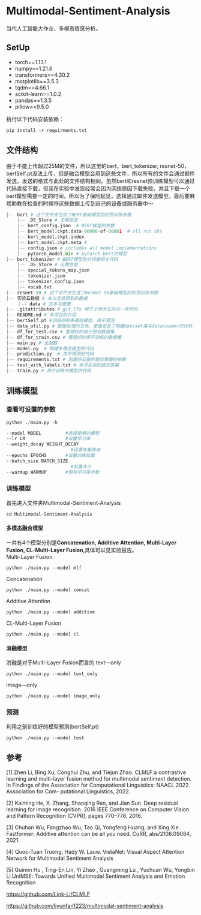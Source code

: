 # Multimodal-Sentiment-Analysis
 当代人工智能大作业，多模态情感分析。

## SetUp

- torch==1.13.1
- numpy==1.21.6
- transformers==4.30.2
- matplotlib==3.5.3
- tqdm==4.66.1
- scikit-learn==1.0.2
- pandas==1.3.5
- pillow==9.5.0


执行以下代码安装依赖：

```shell
pip install -r requirments.txt
```

## 文件结构

由于不能上传超过25M的文件，所以这里的bert，bert_tokenizer, resnet-50， bertSelf.pt没法上传，但是融合模型会用到这些文件，所以所有的文件会通过邮件发送，发送的格式与此处的文件结构相同。虽然bert和resnet预训练模型可以通过代码直接下载，但我在实验中发现经常会因为网络原因下载失败，并且下载一个bert模型需要一定的时间，所以为了保险起见，选择通过邮件发送模型。最后要麻烦助教在检查的时候将这些数据上传到自己的设备或服务器中～

```python
|-- bert # 这个文件夹包含了BERT基础模型的的预训练参数
    |-- .DS_Store # 无需在意
    |-- bert_config.json  # BERT模型的参数
    |-- bert_model.ckpt.data-00000-of-00001  # all run shs
    |-- bert_model.ckpt.index
    |-- bert_model.ckpt.meta #
    |-- config.json # includes all model implementations
    |-- pytorch_model.bin # pytorch bert的模型
|-- bert_tokenizer # BERT模型的分词器相关代码
    |-- .DS_Store # 无需在意
    |-- special_tokens_map.json
    |-- tokenizer.json
    |-- tokenizer_config.json
    |-- vocab.txt 
|-- resnet-50 # 这个文件夹包含了ResNet-50基础模型的的预训练参数
|-- 实验五数据 # 本次实验用到的数据
    ｜-- data # 文本与图像
|-- .gitattributes # git lfs 用于上传大文件的一些代码
|-- README.md # 本项目的介绍
|-- bertSelf.pt #训练好的多模态模型，用于预测
|-- data_util.py # 数据处理的文件，里面包含了构建dataset类与dataloader的代码
|-- df_for_test.csv # 整理好的用于预测数据集
|-- df_for_train.csv # 整理好的用于训练的数据集
|-- main.py # 主函数
|-- model.py  # 构建多模态模型的代码
|-- prediction.py  # 用于预测的代码
|-- requirements.txt # 创建好云服务器后需要的依赖
|-- test_with_labels.txt # 本次实验的提交答案
|-- train.py # 用于训练的模型的代码
```

## 训练模型

### 查看可设置的参数

```python
python ./main.py -h
```

```python
--model MODEL         #选择使用的模型
--lr LR               #设置学习率
--weight_decay WEIGHT_DECAY
                        #设置权重衰减
--epochs EPOCHS       #设置训练轮数
--batch_size BATCH_SIZE
                        #批量大小
--warmup WARMUP       #预热学习率步数
```

### 训练模型

首先进入文件夹Multimodal-Sentiment-Analysis

```shell
cd Multimodal-Sentiment-Analysis
```

#### 多模态融合模型

一共有4个模型分别是**Concatenation, Additive Attention, Multi-Layer Fusion, CL-Multi-Layer Fusion**,具体可以见实验报告。\
Multi-Layer Fusion

```shell
python ./main.py --model mlf
```

Concatenation

```shell
python ./main.py --model concat
```

Additive Attention

```shell
python ./main.py --model additive
```

CL-Multi-Layer Fusion

```shell
python ./main.py --model cl
```

#### 消融模型

消融是对于Multi-Layer Fusion而言的
text—only

```shell
python ./main.py --model text_only
```

image—only

```shell
python ./main.py --model image_only
```

### 预测

利用之前训练好的模型预测(bertSelf.pt)

```shell
python ./main.py --model test
```

## 参考

[1]  Zhen Li, Bing Xu, Conghui Zhu, and Tiejun Zhao. CLMLF:a contrastive learning and multi-layer fusion method for multimodal sentiment detection. In Findings of the Association for Computational Linguistics: NAACL 2022. Association for Com- putational Linguistics, 2022.

[2] Kaiming He, X. Zhang, Shaoqing Ren, and Jian Sun. Deep residual learning for image recognition. 2016 IEEE Conference on Computer Vision and Pattern Recognition (CVPR), pages 770–778, 2016.

[3] Chuhan Wu, Fangzhao Wu, Tao Qi, Yongfeng Huang, and Xing Xie. Fastformer: Additive attention can be all you need. CoRR, abs/2108.09084, 2021.

[4] Quoc-Tuan Truong, Hady W. Lauw. VistaNet: Visual Aspect Attention Network for Multimodal Sentiment Analysis

[5] Guimin Hu , Ting-En Lin, Yi Zhao , Guangming Lu , Yuchuan Wu, Yongbin Li.UniMSE: Towards Unified Multimodal Sentiment Analysis and Emotion Recognition

https://github.com/Link-Li/CLMLF

https://github.com/liyunfan1223/multimodal-sentiment-analysis







